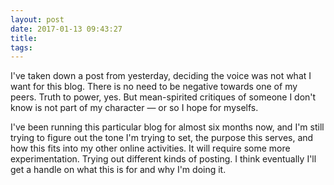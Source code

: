 ```yaml
---
layout: post
date: 2017-01-13 09:43:27
title: 
tags:
---
```


I've taken down a post from yesterday, deciding the voice was not what I want for this blog. There is no need to be negative towards one of my peers. Truth to power, yes. But mean-spirited critiques of someone I don't know is not part of my character — or so I hope for myselfs.

I've been running this particular blog for almost six months now, and I'm still trying to figure out the tone I'm trying to set, the purpose this serves, and how this fits into my other online activities. It will require some more experimentation. Trying out different kinds of posting. I think eventually I'll get a handle on what this is for and why I'm doing it.
